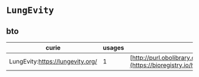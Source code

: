 # `LungEvity`
## bto
| curie                            |   usages | nodes                                                                                                           |
|----------------------------------|----------|-----------------------------------------------------------------------------------------------------------------|
| LungEvity:https://lungevity.org/ |        1 | [http://purl.obolibrary.org/obo/BTO:0003613](https://bioregistry.io/http://purl.obolibrary.org/obo/BTO:0003613) |
